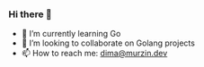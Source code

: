 ### Hi there 👋

- 🌱 I’m currently learning Go
- 👯 I’m looking to collaborate on Golang projects
- 📫 How to reach me: dima@murzin.dev

<!--
**murzindima/murzindima** is a ✨ _special_ ✨ repository because its `README.md` (this file) appears on your GitHub profile.

Here are some ideas to get you started:

- 🔭 I’m currently working on ...
- 🌱 I’m currently learning ...
- 👯 I’m looking to collaborate on ...
- 🤔 I’m looking for help with ...
- 💬 Ask me about ...
- 📫 How to reach me: ...
- 😄 Pronouns: ...
- ⚡ Fun fact: ...
-->

